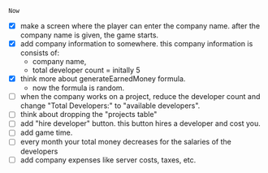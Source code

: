 `Now`

- [x] make a screen where the player can enter the company name. after the company name is given, the game starts.
- [x] add company information to somewhere. this company information is consists of:
  - company name,
  - total developer count = initally 5
- [x] think more about generateEarnedMoney formula.
  - now the formula is random.
- [ ] when the company works on a project, reduce the developer count and change "Total Developers:" to "available developers".
- [ ] think about dropping the "projects table"
- [ ] add "hire developer" button. this button hires a developer and cost you.
- [ ] add game time.
- [ ] every month your total money decreases for the salaries of the developers
- [ ] add company expenses like server costs, taxes, etc.

